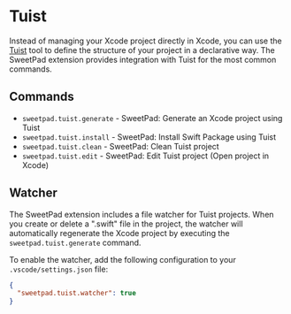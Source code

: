 # Tuist

Instead of managing your Xcode project directly in Xcode, you can use the [Tuist](https://tuist.io) tool to define the
structure of your project in a declarative way. The SweetPad extension provides integration with Tuist for the most
common commands.

## Commands

- `sweetpad.tuist.generate` - SweetPad: Generate an Xcode project using Tuist
- `sweetpad.tuist.install` - SweetPad: Install Swift Package using Tuist
- `sweetpad.tuist.clean` - SweetPad: Clean Tuist project
- `sweetpad.tuist.edit` - SweetPad: Edit Tuist project (Open project in Xcode)

## Watcher

The SweetPad extension includes a file watcher for Tuist projects. When you create or delete a ".swift" file in the
project, the watcher will automatically regenerate the Xcode project by executing the `sweetpad.tuist.generate` command.

To enable the watcher, add the following configuration to your `.vscode/settings.json` file:

```json
{
  "sweetpad.tuist.watcher": true
}
```
